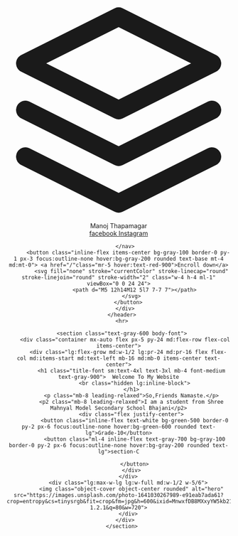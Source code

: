 <!DOCTYPE html>
<html lang="en">
<head>
    <meta charset="UTF-8">
    <meta http-equiv="X-UA-Compatible" content="IE=edge">
    <meta name="viewport" content="width=device-width, initial-scale=1.0">
    <link href="https://unpkg.com/tailwindcss@^1.0/dist/tailwind.min.css" rel="stylesheet">
    <title>mahunyal</title>
</head>
<body>
    <header class="text-gray-600 body-font">
        <div class="container mx-auto flex flex-wrap p-5 flex-col md:flex-row items-center">
          <a class="flex title-font font-medium items-center text-gray-900 mb-4 md:mb-0">
            <svg xmlns="http://www.w3.org/2000/svg" fill="none" stroke="currentColor" stroke-linecap="round" stroke-linejoin="round" stroke-width="2" class="w-10 h-10 text-white p-2 bg-green-500 rounded-full" viewBox="0 0 24 24">
              <path d="M12 2L2 7l10 5 10-5-10-5zM2 17l10 5 10-5M2 12l10 5 10-5"></path>
            </svg>
            <span class="ml-3 text-xl">Manoj Thapamagar</span>
          </a>
          <nav class="md:ml-auto md:mr-auto flex flex-wrap items-center text-base justify-center">
            <a href="https://www.facebook.com/profile.php?id=100073103265539" target="_blank"> facebook </a>
            <a href="/"class="mr-5 hover:text-red-900"></a>
            <a href="/"class="mr-5 hover:text-red-900"></a>
            <a href="https://www.instagram.com/white_hat_capten?utm_medium=copy_link" target="_blank"> Instagram </a>

        </nav>
          <button class="inline-flex items-center bg-gray-100 border-0 py-1 px-3 focus:outline-none hover:bg-gray-200 rounded text-base mt-4 md:mt-0"> <a href="/"class="mr-5 hover:text-red-900">Encroll down</a>
            <svg fill="none" stroke="currentColor" stroke-linecap="round" stroke-linejoin="round" stroke-width="2" class="w-4 h-4 ml-1" viewBox="0 0 24 24">
              <path d="M5 12h14M12 5l7 7-7 7"></path>
            </svg>
          </button>
        </div>
      </header>
      <hr>

      <section class="text-gray-600 body-font">
        <div class="container mx-auto flex px-5 py-24 md:flex-row flex-col items-center">
          <div class="lg:flex-grow md:w-1/2 lg:pr-24 md:pr-16 flex flex-col md:items-start md:text-left mb-16 md:mb-0 items-center text-center">
            <h1 class="title-font sm:text-4xl text-3xl mb-4 font-medium text-gray-900">  Welcome To My Website
              <br class="hidden lg:inline-block">
            </h1>
            <p class="mb-8 leading-relaxed">So,Friends Namaste.</p>
            <p2 class="mb-8 leading-relaxed">I am a student from Shree Mahnyal Model Secondary School Bhajani</p2>
            <div class="flex justify-center">
              <button class="inline-flex text-white bg-green-500 border-0 py-2 px-6 focus:outline-none hover:bg-green-600 rounded text-lg">Grade-10</button>
              <button class="ml-4 inline-flex text-gray-700 bg-gray-100 border-0 py-2 px-6 focus:outline-none hover:bg-gray-200 rounded text-lg">section-C
            
              </button>
            </div>
          </div>
          <div class="lg:max-w-lg lg:w-full md:w-1/2 w-5/6">
            <img class="object-cover object-center rounded" alt="hero" src="https://images.unsplash.com/photo-1641030267989-e91eab7ada61?crop=entropy&cs=tinysrgb&fit=crop&fm=jpg&h=600&ixid=MnwxfDB8MXxyYW5kb218MHx8fHx8fHx8MTY0MTkyMTg0NA&ixlib=rb-1.2.1&q=80&w=720">
          </div>
        </div>
      </section>
</body>
